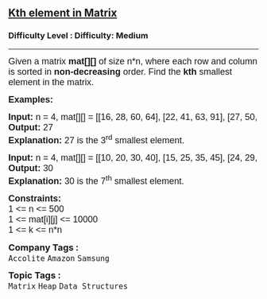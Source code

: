 <h2><a href="https://www.geeksforgeeks.org/problems/kth-element-in-matrix/1?_gl=1*rwmxgm*_up*MQ..*_gs*MQ..&gclid=Cj0KCQjw0erBBhDTARIsAKO8iqTALk6cZeYOLZOMm5-ysoW1z4G7bIWAUFMI-VkT0wsAfXn0WVKoObUaAhxGEALw_wcB&gbraid=0AAAAAC9yBkDyaVDxo1x6XkI8VGwTCxLBH">Kth element in Matrix</a></h2><h3>Difficulty Level : Difficulty: Medium</h3><hr><div class="problems_problem_content__Xm_eO"><p><span style="font-size: 18px;"><span style="font-family: arial,helvetica,sans-serif;">Given a matrix&nbsp;<strong>mat[][]</strong>&nbsp;of size n*n, where each row and column is sorted in&nbsp;<strong>non-decreasing</strong>&nbsp;order. Find the&nbsp;<strong>kth</strong>&nbsp;smallest element in the matrix.</span></span></p>
<div><span style="font-size: 18px;"><span style="font-family: arial,helvetica,sans-serif;"><strong>Examples:</strong></span></span></div>
<pre><span style="font-size: 18px;"><span style="font-family: arial,helvetica,sans-serif;"><strong>Input: </strong>n = 4, mat[][] = [[16, 28, 60, 64], [22, 41, 63, 91], [27, 50, 87, 93], [36, 78, 87, 94]], k = 3
<strong>Output: </strong>27
<strong>Explanation: </strong>27 is the 3<sup>rd</sup> smallest element.</span></span></pre>
<pre><span style="font-size: 18px;"><span style="font-family: arial,helvetica,sans-serif;"><strong>Input: </strong>n = 4, mat[][] = [[10, 20, 30, 40], [15, 25, 35, 45], [24, 29, 37, 48], [32, 33, 39, 50]], k = 7
<strong>Output: </strong>30
<strong>Explanation: </strong>30 is the 7<sup>th</sup> smallest element.</span></span></pre>
<p><span style="font-size: 18px;"><span style="font-family: arial,helvetica,sans-serif;"><strong>Constraints:</strong><br>1 &lt;= n &lt;= 500<br>1 &lt;= mat[i][j] &lt;= 10000</span></span><br><span style="font-size: 18px;"><span style="font-family: arial,helvetica,sans-serif;">1 &lt;= k &lt;= n*n</span></span></p></div><p><span style=font-size:18px><strong>Company Tags : </strong><br><code>Accolite</code>&nbsp;<code>Amazon</code>&nbsp;<code>Samsung</code>&nbsp;<br><p><span style=font-size:18px><strong>Topic Tags : </strong><br><code>Matrix</code>&nbsp;<code>Heap</code>&nbsp;<code>Data Structures</code>&nbsp;